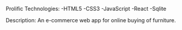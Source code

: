 Prolific
Technologies:
-HTML5 -CSS3 -JavaScript -React -Sqlite

Description:
An e-commerce web app for online buying of furniture.
